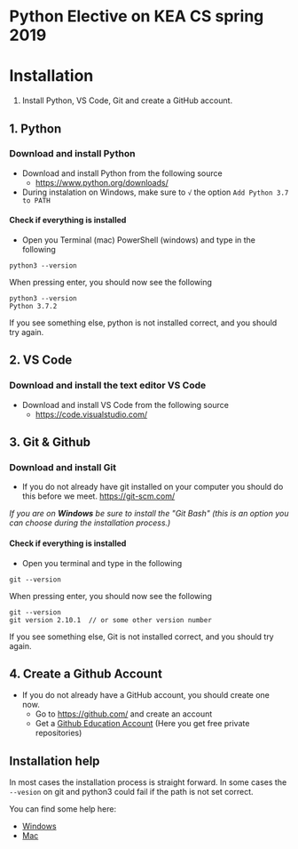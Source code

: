 # Python Elective on KEA CS spring 2019

# Installation
1. Install Python, VS Code, Git and create a GitHub account.

## 1. Python
### Download and install Python
* Download and install Python from the following source 
    * https://www.python.org/downloads/
* During instalation on Windows, make sure to ``` √ ``` the option ``` Add Python 3.7 to PATH ```  
#### Check if everything is installed
* Open you Terminal (mac) PowerShell (windows) and type in the following

````
python3 --version
````

When pressing enter, you should now see the following

````
python3 --version
Python 3.7.2
````
If you see something else, python is not installed correct, and you should try again.

## 2. VS Code
### Download and install the text editor VS Code
* Download and install VS Code from the following source 
    * https://code.visualstudio.com/


## 3. Git & Github
### Download and install Git
* If you do not already have git installed on your computer you should do this before we meet. https://git-scm.com/ 

_If you are on **Windows** be sure to install the "Git Bash" (this is an option you can choose during the installation process.)_

#### Check if everything is installed
* Open you terminal and type in the following


````
git --version
````
When pressing enter, you should now see the following

````
git --version
git version 2.10.1  // or some other version number
````

If you see something else, Git is not installed correct, and you should try again.


## 4. Create a Github Account
* If you do not already have a GitHub account, you should create one now. 
    * Go to https://github.com/ and create an account 
    * Get a [Github Education Account](https://education.github.com/) (Here you get free private repositories)

## Installation help
In most cases the installation process is straight forward. In some cases the ``` --vesion ``` on git and python3 could fail if the path is not set correct. 

You can find some help here:

* [Windows](https://www.architectryan.com/2018/03/17/add-to-the-path-on-windows-10/)
* [Mac](http://osxdaily.com/2014/08/14/add-new-path-to-path-command-line/)


